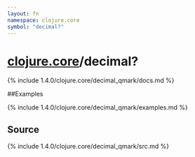 ```yaml
---
layout: fn
namespace: clojure.core
symbol: "decimal?"
---
```


# [clojure.core](../)/decimal?

{% include 1.4.0/clojure.core/decimal_qmark/docs.md %}

##Examples

{% include 1.4.0/clojure.core/decimal_qmark/examples.md %}
## Source
{% include 1.4.0/clojure.core/decimal_qmark/src.md %}

